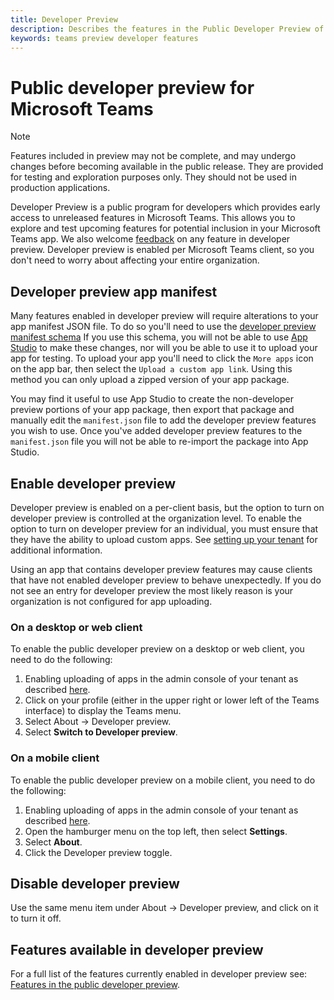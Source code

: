 ```yaml
---
title: Developer Preview
description: Describes the features in the Public Developer Preview of Microsoft Teams
keywords: teams preview developer features
---
```

# Public developer preview for Microsoft Teams

>[!NOTE]
>Features included in preview may not be complete, and may undergo changes before becoming available in the public release. They are provided for testing and exploration purposes only. They should not be used in production applications.

Developer Preview is a public program for developers which provides early access to unreleased features in Microsoft Teams. This allows you to explore and test upcoming features for potential inclusion in your Microsoft Teams app. We also welcome [feedback](~/feedback.md) on any feature in developer preview. Developer preview is enabled per Microsoft Teams client, so you don't need to worry about affecting your entire organization.

## Developer preview app manifest

Many features enabled in developer preview will require alterations to your app manifest JSON file. To do so you'll need to use the [developer preview manifest schema](~/resources/schema/manifest-schema-dev-preview.md) If you use this schema, you will not be able to use [App Studio](~/concepts/build-and-test/app-studio-overview.md) to make these changes, nor will you be able to use it to upload your app for testing. To upload your app you'll need to click the `More apps` icon on the app bar, then select the `Upload a custom app link`. Using this method you can only upload a zipped version of your app package.

You may find it useful to use App Studio to create the non-developer preview portions of your app package, then export that package and manually edit the `manifest.json` file to add the developer preview features you wish to use. Once you've added developer preview features to the `manifest.json` file you will not be able to re-import the package into App Studio.

## Enable developer preview

Developer preview is enabled on a per-client basis, but the option to turn on developer preview is controlled at the organization level. To enable the option to turn on developer preview for an individual, you must ensure that they have the ability to upload custom apps. See [setting up your tenant](~/concepts/build-and-test/prepare-your-o365-tenant.md) for additional information.

Using an app that contains developer preview features may cause clients that have not enabled developer preview to behave unexpectedly. If you do not see an entry for developer preview the most likely reason is your organization is not configured for app uploading.

### On a desktop or web client

To enable the public developer preview on a desktop or web client, you need to do the following:

1. Enabling uploading of apps in the admin console of your tenant as described [here](~/concepts/build-and-test/prepare-your-o365-tenant.md).
1. Click on your profile (either in the upper right or lower left of the Teams interface) to display the Teams menu.
1. Select About → Developer preview.
1. Select **Switch to Developer preview**.

### On a mobile client

To enable the public developer preview on a mobile client, you need to do the following:

1. Enabling uploading of apps in the admin console of your tenant as described [here](~/concepts/build-and-test/prepare-your-o365-tenant.md).
1. Open the hamburger menu on the top left, then select **Settings**.
1. Select **About**.
1. Click the Developer preview toggle.

## Disable developer preview

Use the same menu item under About → Developer preview, and click on it to turn it off.

## Features available in developer preview

For a full list of the features currently enabled in developer preview see: [Features in the public developer preview](../../resources/dev-preview/developer-preview-features.md).
